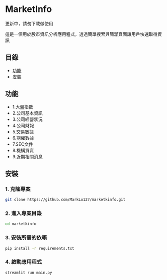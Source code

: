 # MarketInfo

更新中，請勿下載做使用

這是一個用於股市資訊分析應用程式，透過簡單搜索與簡潔頁面讓用戶快速取得資訊


## 目錄

- [功能](#功能)
- [安裝](#安裝)


## 功能

- 1.大盤指數
- 2.公司基本資訊
- 3.公司經營狀況
- 4.公司財報
- 5.交易數據
- 6.期權數據
- 7.SEC文件
- 8.機構買賣
- 9.近期相關消息

## 安裝

### 1. 克隆專案

```bash
git clone https://github.com/MarkLo127/marketkinfo.git
```

### 2. 進入專案目錄
```bash
cd marketkinfo
```
### 3. 安裝所需的依賴
```bash
pip install -r requirements.txt
```
### 4. 啟動應用程式
```bash
streamlit run main.py
```
